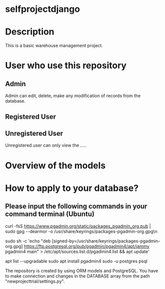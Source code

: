 # selfprojectdjango

# Description
This is a basic warehouse management project.
# User who use this repository
## Admin
Admin can edit, delete, make any modification of records from the database.
## Registered User 

## Unregistered User
Unregistered user can only view the .....

# Overview of the models

# How to apply to your database?

## Please input the following commands in your command terminal (Ubuntu)
curl -fsS https://www.pgadmin.org/static/packages_pgadmin_org.pub | sudo gpg --dearmor -o /usr/share/keyrings/packages-pgadmin-org.gpg\n

sudo sh -c 'echo "deb [signed-by=/usr/share/keyrings/packages-pgadmin-org.gpg] https://ftp.postgresql.org/pub/pgadmin/pgadmin4/apt/jammy pgadmin4 main" > /etc/apt/sources.list.d/pgadmin4.list && apt update'

apt list --upgradable
sudo apt install pgadmin4
sudo -u postgres psql

The repository is created by using ORM models and PostgreSQL. 
You have to make connection and changes in the DATABASE array from the path "newprojecttrial/settings.py".
